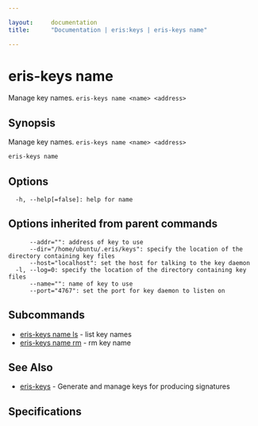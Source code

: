 ```yaml
---

layout:     documentation
title:      "Documentation | eris:keys | eris-keys name"

---
```


# eris-keys name

Manage key names. `eris-keys name <name> <address>`

## Synopsis

Manage key names. `eris-keys name <name> <address>`

```bash
eris-keys name
```

## Options

```
  -h, --help[=false]: help for name
```

## Options inherited from parent commands

```
      --addr="": address of key to use
      --dir="/home/ubuntu/.eris/keys": specify the location of the directory containing key files
      --host="localhost": set the host for talking to the key daemon
  -l, --log=0: specify the location of the directory containing key files
      --name="": name of key to use
      --port="4767": set the port for key daemon to listen on
```

## Subcommands

* [eris-keys name ls](https://docs.erisindustries.com/documentation/eris-keys/0.12.0-rc3/eris-keys_name_ls/)	 - list key names
* [eris-keys name rm](https://docs.erisindustries.com/documentation/eris-keys/0.12.0-rc3/eris-keys_name_rm/)	 - rm key name

## See Also

* [eris-keys](https://docs.erisindustries.com/documentation/eris-keys/0.12.0-rc3/eris-keys/)	 - Generate and manage keys for producing signatures

## Specifications


